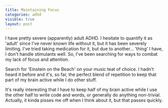 ```yaml
---
title: Maintaining Focus
categories: adhd
visible: true
layout: post
---
```



  I have pretty severe (apparently) adult ADHD.  I hesitate to quantify it as 'adult' since I've never known life without it, but it has been severely limiting.  I've tried taking medication for it, but due to another... 'thing' I have, I don't handle stimulants well.  So, I've been searching for ways to combat my lack of focus and attention.

  Search for 'Einstein on the Beach' on your music teat of choice.  I hadn't heard it before and it's, so far, the perfect blend of repetition to keep that part of my brain active while I do other stuff.

  It's really interesting that I have to keep half of my brain active while I use the other half to write code and words, or generally do anything non-trivial.  Actually, it kinda pisses me off when I think about it, but that passes quickly.

